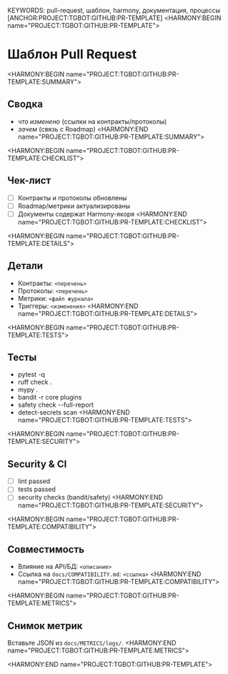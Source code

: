 KEYWORDS: pull-request, шаблон, harmony, документация, процессы
[ANCHOR:PROJECT:TGBOT:GITHUB:PR-TEMPLATE]
<HARMONY:BEGIN name="PROJECT:TGBOT:GITHUB:PR-TEMPLATE">
# Шаблон Pull Request

<HARMONY:BEGIN name="PROJECT:TGBOT:GITHUB:PR-TEMPLATE:SUMMARY">
## Сводка
- _что изменено_ (ссылки на контракты/протоколы)
- _зачем_ (связь с Roadmap)
<HARMONY:END name="PROJECT:TGBOT:GITHUB:PR-TEMPLATE:SUMMARY">

<HARMONY:BEGIN name="PROJECT:TGBOT:GITHUB:PR-TEMPLATE:CHECKLIST">
## Чек-лист
- [ ] Контракты и протоколы обновлены
- [ ] Roadmap/метрики актуализированы
- [ ] Документы содержат Harmony-якоря
<HARMONY:END name="PROJECT:TGBOT:GITHUB:PR-TEMPLATE:CHECKLIST">

<HARMONY:BEGIN name="PROJECT:TGBOT:GITHUB:PR-TEMPLATE:DETAILS">
## Детали
- Контракты: `<перечень>`
- Протоколы: `<перечень>`
- Метрики: `<файл журнала>`
- Триггеры: `<изменения>`
<HARMONY:END name="PROJECT:TGBOT:GITHUB:PR-TEMPLATE:DETAILS">

<HARMONY:BEGIN name="PROJECT:TGBOT:GITHUB:PR-TEMPLATE:TESTS">
## Тесты
- pytest -q
- ruff check .
- mypy .
- bandit -r core plugins
- safety check --full-report
- detect-secrets scan
<HARMONY:END name="PROJECT:TGBOT:GITHUB:PR-TEMPLATE:TESTS">

<HARMONY:BEGIN name="PROJECT:TGBOT:GITHUB:PR-TEMPLATE:SECURITY">
## Security & CI
- [ ] lint passed
- [ ] tests passed
- [ ] security checks (bandit/safety)
<HARMONY:END name="PROJECT:TGBOT:GITHUB:PR-TEMPLATE:SECURITY">

<HARMONY:BEGIN name="PROJECT:TGBOT:GITHUB:PR-TEMPLATE:COMPATIBILITY">
## Совместимость
- Влияние на API/БД: `<описание>`
- Ссылка на `docs/COMPATIBILITY.md`: `<ссылка>`
<HARMONY:END name="PROJECT:TGBOT:GITHUB:PR-TEMPLATE:COMPATIBILITY">

<HARMONY:BEGIN name="PROJECT:TGBOT:GITHUB:PR-TEMPLATE:METRICS">
## Снимок метрик
Вставьте JSON из `docs/METRICS/logs/`.
<HARMONY:END name="PROJECT:TGBOT:GITHUB:PR-TEMPLATE:METRICS">

<HARMONY:END name="PROJECT:TGBOT:GITHUB:PR-TEMPLATE">
